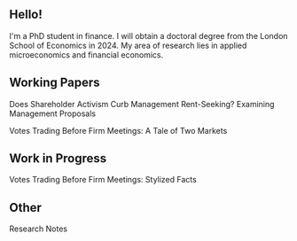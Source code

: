 ## Hello!

I'm a PhD student in finance. I will obtain a doctoral degree from the London School of Economics in 2024. My area of research lies in applied microeconomics and financial economics. 

## Working Papers

Does Shareholder Activism Curb Management Rent-Seeking? Examining Management Proposals

Votes Trading Before Firm Meetings: A Tale of Two Markets

## Work in Progress

Votes Trading Before Firm Meetings: Stylized Facts

## Other

Research Notes
